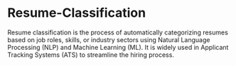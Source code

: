 # Resume-Classification
Resume classification is the process of automatically categorizing resumes based on job roles, skills, or industry sectors using Natural Language Processing (NLP) and Machine Learning (ML). It is widely used in Applicant Tracking Systems (ATS) to streamline the hiring process.
